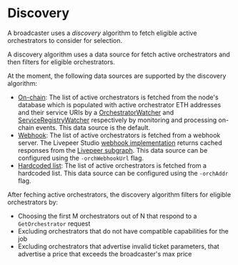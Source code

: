 # Discovery

A broadcaster uses a *discovery* algorithm to fetch eligible active orchestrators to consider for selection.

A discovery algorithm uses a data source for fetch active orchestrators and then filters for eligible orchestrators.

At the moment, the following data sources are supported by the discovery algorithm:

- [On-chain](https://github.com/livepeer/go-livepeer/blob/master/discovery/db_discovery.go): The list of active orchestrators is fetched from the node's database which is populated with active orchestrator ETH addresses and their service URIs by a [OrchestratorWatcher](https://github.com/livepeer/go-livepeer/blob/master/eth/watchers/orchestratorwatcher.go) and [ServiceRegistryWatcher](https://github.com/livepeer/go-livepeer/blob/master/eth/watchers/serviceRegistryWatcher.go) respectively by monitoring and processing on-chain events. This data source is the default.
- [Webhook](https://github.com/livepeer/go-livepeer/blob/master/discovery/wh_discovery.go): The list of active orchestrators is fetched from a webhook server. The Livepeer Studio [webhook implementation](https://github.com/livepeer/studio/blob/master/packages/api/src/middleware/subgraph.ts) returns cached responses from the [Livepeer subgraph](https://thegraph.com/hosted-service/subgraph/livepeer/arbitrum-one). This data source can be configured using the `-orchWebhookUrl` flag.
- [Hardcoded list](https://github.com/livepeer/go-livepeer/blob/master/discovery/discovery.go): The list of active orchestrators is fetched from a hardcoded list. This data source can be configured using the `-orchAddr` flag.

After feching active orchestrators, the discovery algorithm filters for eligible orchestrators by:

- Choosing the first M orchestrators out of N that respond to a `GetOrchestrator` request
- Excluding orchestrators that do not have compatible capabilities for the job
- Excluding orchestrators that advertise invalid ticket parameters, that advertise a price that exceeds the broadcaster's max price